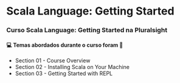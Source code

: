 # Scala Language: Getting Started
### Curso Scala Language: Getting Started na Pluralsight
#### :computer: Temas abordados durante o curso foram :rocket:
- Section 01 - Course Overview
- Section 02 - Installing Scala on Your Machine
- Section 03 - Getting Started with REPL
